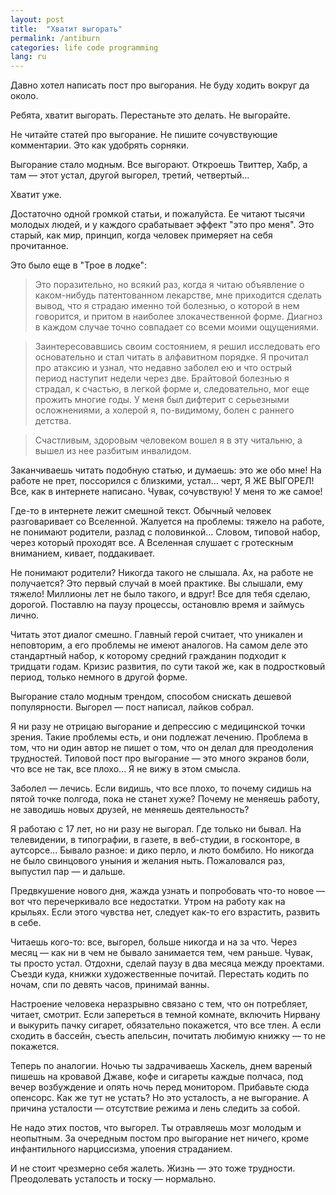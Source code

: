 ```yaml
---
layout: post
title:  "Хватит выгорать"
permalink: /antiburn
categories: life code programming
lang: ru
---
```


Давно хотел написать пост про выгорания. Не буду ходить вокруг да около.

Ребята, хватит выгорать. Перестаньте это делать. Не выгорайте.

Не читайте статей про выгорание. Не пишите сочувствующие комментарии. Это как
удобрять сорняки.

Выгорание стало модным. Все выгорают. Откроешь Твиттер, Хабр, а там — этот
устал, другой выгорел, третий, четвертый...

Хватит уже.

Достаточно одной громкой статьи, и пожалуйста. Ее читают тысячи молодых людей, и
у каждого срабатывает эффект "это про меня". Это старый, как мир, принцип, когда
человек примеряет на себя прочитанное.

Это было еще в "Трое в лодке":

> Это поразительно, но всякий раз, когда я читаю объявление о каком-нибудь
> патентованном лекарстве, мне приходится сделать вывод, что я страдаю именно той
> болезнью, о которой в нем говорится, и притом в наиболее злокачественной
> форме. Диагноз в каждом случае точно совпадает со всеми моими ощущениями.

> Заинтересовавшись своим состоянием, я решил исследовать его основательно и стал
> читать в алфавитном порядке. Я прочитал про атаксию и узнал, что недавно заболел
> ею и что острый период наступит недели через две. Брайтовой болезнью я страдал,
> к счастью, в легкой форме и, следовательно, мог еще прожить многие годы. У меня
> был дифтерит с серьезными осложнениями, а холерой я, по-видимому, болен с
> раннего детства.

> Счастливым, здоровым человеком вошел я в эту читальню, а вышел из нее разбитым
> инвалидом.

Заканчиваешь читать подобную статью, и думаешь: это же обо мне! На работе не
прет, поссорился с близкими, устал... черт, Я ЖЕ ВЫГОРЕЛ! Все, как в интернете
написано. Чувак, сочувствую! У меня то же самое!

Где-то в интернете лежит смешной текст. Обычный человек разговаривает со
Вселенной. Жалуется на проблемы: тяжело на работе, не понимают родители, разлад
с половинкой... Словом, типовой набор, через который проходят все. А Вселенная
слушает с гротескным вниманием, кивает, поддакивает.

Не понимают родители? Никогда такого не слышала. Ах, на работе не получается?
Это первый случай в моей практике. Вы слышали, ему тяжело! Миллионы лет не было
такого, и вдруг! Все для тебя сделаю, дорогой. Поставлю на паузу процессы,
остановлю время и займусь лично.

Читать этот диалог смешно. Главный герой считает, что уникален и неповторим, а
его проблемы не имеют аналогов. На самом деле это стандартный набор, к которому
средний гражданин подходит к тридцати годам. Кризис развития, по сути такой же,
как в подростковый период, только немного в другой форме.

Выгорание стало модным трендом, способом снискать дешевой популярности. Выгорел
— пост написал, лайков собрал.

Я ни разу не отрицаю выгорание и депрессию с медицинской точки зрения. Такие
проблемы есть, и они подлежат лечению. Проблема в том, что ни один автор не
пишет о том, что он делал для преодоления трудностей. Типовой пост про выгорание
— это много экранов боли, что все не так, все плохо... Я не вижу в этом смысла.

Заболел — лечись. Если видишь, что все плохо, то почему сидишь на пятой точке
полгода, пока не станет хуже? Почему не меняешь работу, не заводишь новых
друзей, не меняешь деятельность?

Я работаю с 17 лет, но ни разу не выгорал. Где только ни бывал. На телевидении,
в типографии, в газете, в веб-студии, в госконторе, в аутсорсе... Бывало разное:
и дико перло, и люто бомбило. Но никогда не было свинцового уныния и желания
ныть. Пожаловался раз, выпустил пар — и дальше.

Предвкушение нового дня, жажда узнать и попробовать что-то новое — вот что
перечеркивало все недостатки. Утром на работу как на крыльях. Если этого чувства
нет, следует как-то его взрастить, развить в себе.

Читаешь кого-то: все, выгорел, больше никогда и на за что. Через месяц — как ни
в чем не бывало занимается тем, чем раньше. Чувак, ты просто устал. Отдохни,
сделай паузу в два месяца между проектами. Съезди куда, книжки художественные
почитай. Перестать кодить по ночам, спи по девять часов, принимай ванны.

Настроение человека неразрывно связано с тем, что он потребляет, читает,
смотрит. Если запереться в темной комнате, включить Нирвану и выкурить пачку
сигарет, обязательно покажется, что все тлен. А если сходить в бассейн, съесть
апельсин, почитать любимую книжку — то не покажется.

Теперь по аналогии. Ночью ты задрачиваешь Хаскель, днем вареный пишешь на
кровавой Джаве, кофе и сигареты каждые полчаса, под вечер возбуждение и опять
ночь перед монитором. Прибавьте сюда опенсорс. Как же тут не устать? Но это
усталость, а не выгорание. А причина усталости — отсутствие режима и лень
следить за собой.

Не надо этих постов, что выгорел. Ты отравляешь мозг молодым и неопытным. За
очередным постом про выгорание нет ничего, кроме инфантильного нарциссизма,
упоения страданием.

И не стоит чрезмерно себя жалеть. Жизнь — это тоже трудности. Преодолевать
усталость и тоску — нормально.
